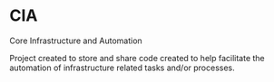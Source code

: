 # CIA
Core Infrastructure and Automation

Project created to store and share code created to help facilitate the automation of infrastructure related tasks and/or processes.

